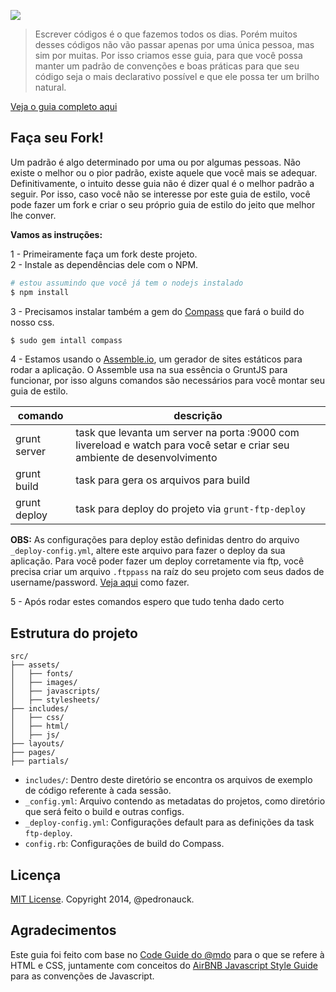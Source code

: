 ![](http://f.cl.ly/items/2i3X1i3I2s3i2q2r3u1A/github_image.png)

> Escrever códigos é o que fazemos todos os dias. Porém muitos desses códigos não vão passar apenas por uma única pessoa, mas sim por muitas. Por isso criamos esse guia, para que você possa manter um padrão de convenções e boas práticas para que seu código seja o mais declarativo possível e que ele possa ter um brilho natural.

[Veja o guia completo aqui](http://www.pedronauck.com/frontend-styleguide)

## Faça seu Fork!

Um padrão é algo determinado por uma ou por algumas pessoas. Não existe o melhor ou o pior padrão, existe aquele que você mais se adequar. Definitivamente, o intuito desse guia não é dizer qual é o melhor padrão a seguir. Por isso, caso você não se interesse por este guia de estilo, você pode fazer um fork e criar o seu próprio guia de estilo do jeito que melhor lhe conver.

**Vamos as instruções:**

1 - Primeiramente faça um fork deste projeto.  
2 - Instale as dependências dele com o NPM.

``` bash
# estou assumindo que você já tem o nodejs instalado
$ npm install
```

3 - Precisamos instalar também a gem do [Compass](http://compass-style.org/) que fará o build do nosso css.

```bash
$ sudo gem intall compass
```

4 - Estamos usando o [Assemble.io](http://www.assemble.io), um gerador de sites estáticos para rodar a aplicação. O Assemble usa na sua essência o GruntJS para funcionar, por isso alguns comandos são necessários para você montar seu guia de estilo.

| comando      |      descrição      |
|--------------|-------------|
| grunt server | task que levanta um server na porta :9000 com livereload e watch para você setar e criar seu ambiente de desenvolvimento |
| grunt build  | task para gera os arquivos para build |
| grunt deploy | task para deploy do projeto via `grunt-ftp-deploy` |

**OBS:** As configurações para deploy estão definidas dentro do arquivo `_deploy-config.yml`, altere este arquivo para fazer o deploy da sua aplicação. Para você poder fazer um deploy corretamente via ftp, você precisa criar um arquivo `.ftppass` na raíz do seu projeto com seus dados de username/password. [Veja aqui](https://github.com/zonak/grunt-ftp-deploy#authentication-parameters) como fazer.

5 - Após rodar estes comandos espero que tudo tenha dado certo

## Estrutura do projeto

```
src/
├── assets/
│   ├── fonts/
│   ├── images/
│   ├── javascripts/
│   ├── stylesheets/
├── includes/
│   ├── css/
│   ├── html/
│   ├── js/
├── layouts/
├── pages/
├── partials/
```

- `includes/`: Dentro deste diretório se encontra os arquivos de exemplo de código referente à cada sessão.
- `_config.yml`: Arquivo contendo as metadatas do projetos, como diretório que será feito o build e outras configs.
- `_deploy-config.yml`: Configurações default para as definições da task `ftp-deploy`.
- `config.rb`: Configurações de build do Compass.

## Licença

[MIT License](http://opensource.org/licenses/MIT). Copyright 2014, @pedronauck.

## Agradecimentos

Este guia foi feito com base no [Code Guide do @mdo](https://github.com/mdo/code-guide) para o que se refere à HTML e CSS, juntamente com conceitos do [AirBNB Javascript Style Guide](https://github.com/airbnb/javascript) para as convenções de Javascript.
